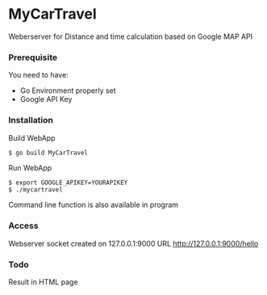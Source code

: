 # MyCarTravel


Weberserver for Distance and time calculation based on Google MAP API

### Prerequisite

You need to have:

* Go Environment properly set
* Google API Key 

### Installation 

Build WebApp
```sh
$ go build MyCarTravel
```

Run WebApp
```
$ export GOOGLE_APIKEY=YOURAPIKEY
$ ./mycartravel
```

Command line function is also available in program

### Access

Webserver socket created on 127.0.0.1:9000
URL http://127.0.0.1:9000/hello

### Todo

Result in HTML page